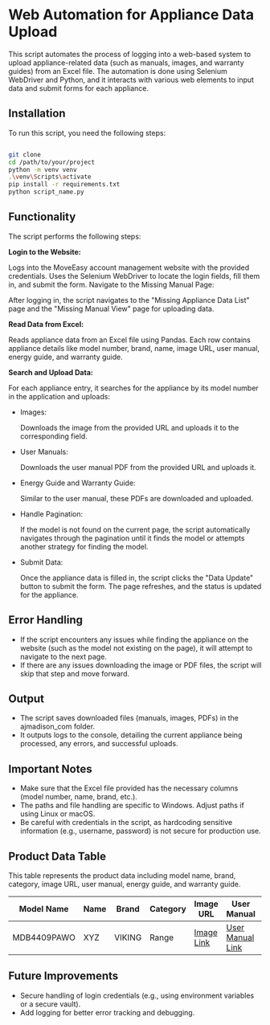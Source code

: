 # Web Automation for Appliance Data Upload

This script automates the process of logging into a web-based system to upload appliance-related data (such as manuals, images, and warranty guides) from an Excel file. The automation is done using Selenium WebDriver and Python, and it interacts with various web elements to input data and submit forms for each appliance.

## Installation

To run this script, you need the following steps:

```bash

git clone 
cd /path/to/your/project
python -m venv venv
.\venv\Scripts\activate
pip install -r requirements.txt
python script_name.py
```

## Functionality

The script performs the following steps:

**Login to the Website:**

Logs into the MoveEasy account management website with the provided credentials.
Uses the Selenium WebDriver to locate the login fields, fill them in, and submit the form.
Navigate to the Missing Manual Page:

After logging in, the script navigates to the "Missing Appliance Data List" page and the "Missing Manual View" page for uploading data.

**Read Data from Excel:**

Reads appliance data from an Excel file using Pandas. Each row contains appliance details like model number, brand, name, image URL, user manual, energy guide, and warranty guide.

**Search and Upload Data:**

For each appliance entry, it searches for the appliance by its model number in the application and uploads:

- Images:

    Downloads the image from the provided URL and uploads it to the corresponding field.

- User Manuals:

    Downloads the user manual PDF from the provided URL and uploads it.

- Energy Guide and Warranty Guide:

    Similar to the user manual, these PDFs are downloaded and uploaded.
- Handle Pagination:

    If the model is not found on the current page, the script automatically navigates through the pagination until it finds the model or attempts another strategy for finding the model.

- Submit Data:

    Once the appliance data is filled in, the script clicks the "Data Update" button to submit the form.
The page refreshes, and the status is updated for the appliance.

## Error Handling

- If the script encounters any issues while finding the appliance on the website (such as the model not existing on the page), it will attempt to navigate to the next page.
- If there are any issues downloading the image or PDF files, the script will skip that step and move forward.

## Output

- The script saves downloaded files (manuals, images, PDFs) in the ajmadison_com folder.
- It outputs logs to the console, detailing the current appliance being processed, any errors, and successful uploads.

## Important Notes

- Make sure that the Excel file provided has the necessary columns (model number, name, brand, etc.).
- The paths and file handling are specific to Windows. Adjust paths if using Linux or macOS.
- Be careful with credentials in the script, as hardcoding sensitive information (e.g., username, password) is not secure for production use.

## Product Data Table

This table represents the product data including model name, brand, category, image URL, user manual, energy guide, and warranty guide.

| **Model Name**   | **Name** | **Brand** | **Category** | **Image URL** | **User Manual** | **Energy Guide** | **Warranty Guide** |
|------------------|----------|-----------|--------------|---------------|-----------------|------------------|---------------------|
| MDB4409PAWO      | XYZ      | VIKING    | Range        | [Image Link](http://...)  | [User Manual Link](http://...) | [Energy Guide Link](http://...) | [Warranty Guide Link](http://...) |

## Future Improvements

- Secure handling of login credentials (e.g., using environment variables or a secure vault).
- Add logging for better error tracking and debugging.
